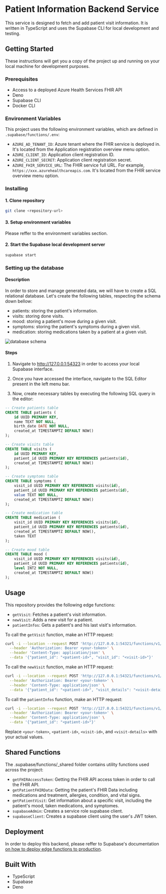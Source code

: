# Patient Information Backend Service

This service is designed to fetch and add patient visit information. It is written in TypeScript and uses the Supabase CLI for local development and testing.

## Getting Started

These instructions will get you a copy of the project up and running on your local machine for development purposes.

### Prerequisites

- Access to a deployed Azure Health Services FHIR API
- Deno
- Supabase CLI
- Docker CLI

### Environment Variables

This project uses the following environment variables, which are defined in `.supabase/functions/.env`:

- `AZURE_AD_TENANT_ID`: Azure tenant where the FHIR service is deployed in. It's located from the Application registration overview menu option.
- `AZURE_CLIENT_ID`: Application client registration ID.
- `AZURE_CLIENT_SECRET`: Application client registration secret.
- `AZURE_FHIR_SERVICE_URL`: The FHIR service full URL. For example, `https://xxx.azurehealthcareapis.com`. It's located from the FHIR service overview menu option.

### Installing

#### 1. Clone repository
```bash
git clone <repository-url>
```

#### 3. Setup environment variables
Please reffer to the environment variables section.

#### 2. Start the Supabase local development server
```bash
supabase start
```

### Setting up the database

#### Description

In order to store and manage generated data, we will have to create a SQL relational database. Let's create the following tables, respecting the schema down bellow:
- patients: storing the patient's information.
- visits: storing done visits.
- mood: storing a patient's move during a given visit.
- symptoms: storing the patient's symptoms during a given visit.
- medication: storing medications taken by a patient at a given visit.

![database schema](https://i.ibb.co/44cXgKg/Capture-d-cran-2024-03-10-182346.png)

#### Steps

1. Navigate to http://127.0.0.1:54323 in order to access your local Supabase interface.

2. Once you have accessed the interface, navigate to the SQL Editor present in the left menu bar.

3. Now, create necessary tables by executing the following SQL query in the editor:

```sql
-- Create patients table
CREATE TABLE patients (
    id UUID PRIMARY KEY,
    name TEXT NOT NULL,
    birth_date DATE NOT NULL,
    created_at TIMESTAMPTZ DEFAULT NOW()
);

-- Create visits table
CREATE TABLE visits (
    id UUID PRIMARY KEY,
    patient_id UUID PRIMARY KEY REFERENCES patients(id),
    created_at TIMESTAMPTZ DEFAULT NOW()
);

-- Create symptoms table
CREATE TABLE symptoms (
    visit_id UUID PRIMARY KEY REFERENCES visits(id),
    patient_id UUID PRIMARY KEY REFERENCES patients(id),
    value TEXT NOT NULL,
    created_at TIMESTAMPTZ DEFAULT NOW()
);

-- Create medication table
CREATE TABLE medication (
    visit_id UUID PRIMARY KEY REFERENCES visits(id),
    patient_id UUID PRIMARY KEY REFERENCES patients(id),
    created_at TIMESTAMPTZ DEFAULT NOW(),
    taken TEXT
);

-- Create mood table
CREATE TABLE mood (
    visit_id UUID PRIMARY KEY REFERENCES visits(id),
    patient_id UUID PRIMARY KEY REFERENCES patients(id),
    level INT2 NOT NULL,
    created_at TIMESTAMPTZ DEFAULT NOW()
);
```


## Usage
This repository provides the following edge functions:

- `getVisit`: Fetches a patient's visit information.
- `newVisit`: Adds a new visit for a patient.
- `patientInfos`: Gets a patient's and his last visit's information.

To call the `getVisit` function, make an HTTP request:
```bash
curl -i --location --request POST 'http://127.0.0.1:54321/functions/v1/getVisit' \
  --header 'Authorization: Bearer <your-token>' \
  --header 'Content-Type: application/json' \
  --data '{"patient_id": "<patient-id>", "visit_id": "<visit-id>"}'
```

To call the `newVisit` function, make an HTTP request:
```bash
curl -i --location --request POST 'http://127.0.0.1:54321/functions/v1/newVisit' \
  --header 'Authorization: Bearer <your-token>' \
  --header 'Content-Type: application/json' \
  --data '{"patient_id": "<patient-id>", "visit_details": "<visit-details>"}'
```

To call the `patientInfos` function, make an HTTP request:
```bash
curl -i --location --request POST 'http://127.0.0.1:54321/functions/v1/patientInfos' \
  --header 'Authorization: Bearer <your-token>' \
  --header 'Content-Type: application/json' \
  --data '{"patient_id": "<patient-id>"}'
```

Replace `<your-token>`, `<patient-id>`, `<visit-id>`, and `<visit-details>` with your actual values.

## Shared Functions
The .supabase/functions/_shared folder contains utility functions used across the project:

- `getFHIRAccessToken`: Getting the FHIR API access token in order to call the FHIR API.
- `getPatientFHIRData`: Getting the patient's FHIR Data including medications and treatment, allergies, condition, and vital signs.
- `getPatientVisit`: Get information about a specific visit, including the patient's mood, taken medications, and symptomes.
- `supabaseAdmin`: Creates a service role supabase client.
- `supabaseClient`: Creates a supabase client using the user's JWT token.

## Deployment

In order to deploy this backend, please reffer to Supabase's documentation [on how to deploy edge functions to production](https://supabase.com/docs/guides/functions/deploy).

## Built With
- TypeScript
- Supabase
- Deno
